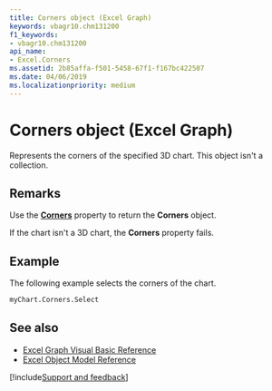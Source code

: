 ```yaml
---
title: Corners object (Excel Graph)
keywords: vbagr10.chm131200
f1_keywords:
- vbagr10.chm131200
api_name:
- Excel.Corners
ms.assetid: 2b85affa-f501-5458-67f1-f167bc422507
ms.date: 04/06/2019
ms.localizationpriority: medium
---
```



# Corners object (Excel Graph)

Represents the corners of the specified 3D chart. This object isn't a collection.


## Remarks

Use the **[Corners](Excel.Corners-graph-property.md)** property to return the **Corners** object. 

If the chart isn't a 3D chart, the **Corners** property fails.

## Example

The following example selects the corners of the chart.

```vb
myChart.Corners.Select
```

## See also

- [Excel Graph Visual Basic Reference](overview/excel/graph-visual-basic-reference.md)
- [Excel Object Model Reference](overview/excel/object-model.md)

[!include[Support and feedback](~/includes/feedback-boilerplate.md)]